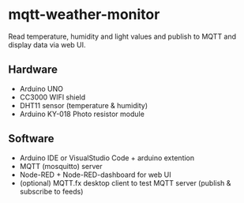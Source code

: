 # mqtt-weather-monitor
Read temperature, humidity and light values and publish to MQTT and display data via web UI.

## Hardware
- Arduino UNO
- CC3000 WIFI shield
- DHT11 sensor (temperature & humidity)
- Arduino KY-018 Photo resistor module

## Software
- Arduino IDE or VisualStudio Code + arduino extention
- MQTT (mosquitto) server
- Node-RED + Node-RED-dashboard for web UI
- (optional) MQTT.fx desktop client to test MQTT server (publish & subscribe to feeds)
